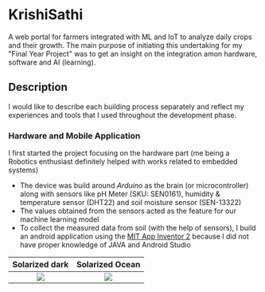 # KrishiSathi

A web portal for farmers integrated with ML and IoT to analyze daily crops and their growth.
The main purpose of initiating this undertaking for my "Final Year Project" was to get an insight on the integration amon hardware, software and AI (learning). 

## Description

I would like to describe each building process separately and reflect my experiences and tools that I used throughout the development phase.

### Hardware and Mobile Application
I first started the project focusing on the hardware part (me being a Robotics enthusiast definitely helped with works related to embedded systems)
* The device was build around *Arduino* as the brain (or microcontroller) along with sensors like pH Meter (SKU: SEN0161), humidity & temperature sensor (DHT22) and soil moisture sensor (SEN-13322)
* The values obtained from the sensors acted as the feature for our machine learning model
* To collect the measured data from soil (with the help of sensors), I build an android application using the [MIT App Inventor 2](http://ai2.appinventor.mit.edu/) because I did not have proper knowledge of JAVA and Android Studio

Solarized dark             |  Solarized Ocean
:-------------------------:|:-------------------------:
![](https://github.com/asheeshcric/krishisathi/blob/master/images/android_application.png)  |  ![](https://github.com/asheeshcric/krishisathi/blob/master/images/hardware_schematics.png)
